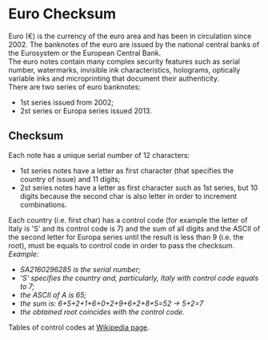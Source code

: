 # Euro Checksum

Euro (€) is the currency of the euro area and has been in circulation since 2002. The banknotes of the euro are issued by the national central banks of the Eurosystem or the European Central Bank.  
The euro notes contain many complex security features such as serial number, watermarks, invisible ink characteristics, holograms, optically variable inks and microprinting that document their authenticity.  
There are two series of euro banknotes:
- 1st series issued from 2002;
- 2st series or Europa series issued 2013.

## Checksum
Each note has a unique serial number of 12 characters:
- 1st series notes have a letter as first character (that specifies the country of issue) and 11 digits;
- 2st series notes have a letter as first character such as 1st series, but 10 digits because the second char is also letter in order to increment combinations.

Each country (i.e. first char) has a control code (for example the letter of Italy is 'S' and its control code is 7) and the sum of all digits and the ASCII of the second letter for Europa series until the result is less than 9 (i.e. the root), must be equals to control code in order to pass the checksum.  
*Example:*
- *SA2160296285 is the serial number;*
- *'S' specifies the country and, particularly, Italy with control code equals to 7;*
- *the ASCII of A is 65;*
- *the sum is: 6+5+2+1+6+0+2+9+6+2+8+5=52 -> 5+2=7*
- *the obtained root coincides with the control code.*

Tables of control codes at [Wikipedia page](https://en.wikipedia.org/wiki/Euro_banknotes).